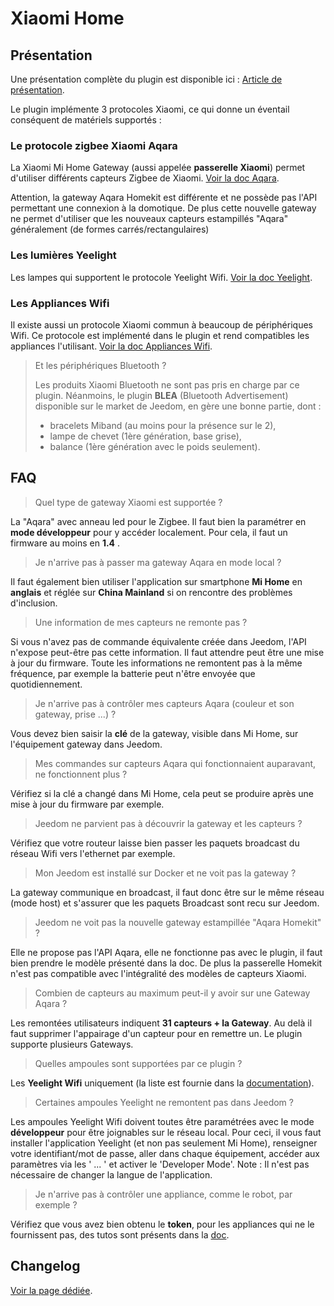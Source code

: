 # Xiaomi Home

## Présentation

Une présentation complète du plugin est disponible ici : [Article de présentation](https://lunarok-domotique.com/plugins-jeedom/xiaomi-home/).

Le plugin implémente 3 protocoles Xiaomi, ce qui donne un éventail conséquent de matériels supportés :

### **Le protocole zigbee Xiaomi Aqara**
La Xiaomi Mi Home Gateway (aussi appelée **passerelle Xiaomi**) permet d'utiliser différents capteurs Zigbee de Xiaomi. [Voir la doc Aqara](aqara.md).

Attention, la gateway Aqara Homekit est différente et ne possède pas l'API permettant une connexion à la domotique. De plus cette nouvelle gateway ne permet d'utiliser que les nouveaux capteurs estampillés "Aqara" généralement (de formes carrés/rectangulaires)

### **Les lumières Yeelight**

Les lampes qui supportent le protocole Yeelight Wifi. [Voir la doc Yeelight](yeelight.md).
### **Les Appliances Wifi**

Il existe aussi un protocole Xiaomi commun à beaucoup de périphériques Wifi. Ce protocole est implémenté dans le plugin et rend compatibles les appliances l'utilisant. [Voir la doc Appliances Wifi](wifi.md).

> Et les périphériques Bluetooth ?
>
> Les produits Xiaomi Bluetooth ne sont pas pris en charge par ce plugin. Néanmoins, le plugin **BLEA** (Bluetooth Advertisement) disponible sur le market de Jeedom, en gère une bonne partie, dont :
>
> * bracelets Miband (au moins pour la présence sur le 2),
> * lampe de chevet (1ère génération, base grise),
> * balance (1ère génération avec le poids seulement).

## FAQ

>Quel type de gateway Xiaomi est supportée ?

La "Aqara" avec anneau led pour le Zigbee. Il faut bien la paramétrer en **mode développeur** pour y accéder localement. Pour cela, il faut un firmware au moins en **1.4** .

>Je n'arrive pas à passer ma gateway Aqara en mode local ?

Il faut également bien utiliser l'application sur smartphone **Mi Home** en **anglais** et réglée sur **China Mainland** si on rencontre des problèmes d'inclusion.

>Une information de mes capteurs ne remonte pas ?

Si vous n'avez pas de commande équivalente créée dans Jeedom, l'API n'expose peut-être pas cette information. Il faut attendre peut être une mise à jour du firmware.
Toute les informations ne remontent pas à la même fréquence, par exemple la batterie peut n'être envoyée que quotidiennement.

>Je n'arrive pas à contrôler mes capteurs Aqara (couleur et son gateway, prise ...) ?

Vous devez bien saisir la **clé** de la gateway, visible dans Mi Home, sur l'équipement gateway dans Jeedom.

>Mes commandes sur capteurs Aqara qui fonctionnaient auparavant, ne fonctionnent plus ?

Vérifiez si la clé a changé dans Mi Home, cela peut se produire après une mise à jour du firmware par exemple.

>Jeedom ne parvient pas à découvrir la gateway et les capteurs ?

Vérifiez que votre routeur laisse bien passer les paquets broadcast du réseau Wifi vers l'ethernet par exemple.

>Mon Jeedom est installé sur Docker et ne voit pas la gateway ?

La gateway communique en broadcast, il faut donc être sur le même réseau (mode host) et s'assurer que les paquets Broadcast sont recu sur Jeedom.

>Jeedom ne voit pas la nouvelle gateway estampillée "Aqara Homekit" ?

Elle ne propose pas l'API Aqara, elle ne fonctionne pas avec le plugin, il faut bien prendre le modèle présenté dans la doc. De plus la passerelle Homekit n'est pas compatible avec l'intégralité des modèles de capteurs Xiaomi.

>Combien de capteurs au maximum peut-il y avoir sur une Gateway Aqara ?

Les remontées utilisateurs indiquent **31 capteurs + la Gateway**. Au delà il faut supprimer l'appairage d'un capteur pour en remettre un. Le plugin supporte plusieurs Gateways.

>Quelles ampoules sont supportées par ce plugin ?

Les **Yeelight Wifi** uniquement (la liste est fournie dans la [documentation](yeelight.md)).

>Certaines ampoules Yeelight ne remontent pas dans Jeedom ?

Les ampoules Yeelight Wifi doivent toutes être paramétrées avec le mode **développeur** pour être joignables sur le réseau local.
Pour ceci, il vous faut installer l'application Yeelight (et non pas seulement Mi Home), renseigner votre identifiant/mot de passe, aller dans chaque équipement, accéder aux paramètres via les ' ... ' et activer le 'Developer Mode'.
Note : Il n'est pas nécessaire de changer la langue de l'application.

>Je n'arrive pas à contrôler une appliance, comme le robot, par exemple ?

Vérifiez que vous avez bien obtenu le **token**, pour les appliances qui ne le fournissent pas, des tutos sont présents dans la [doc](wifi.md).

## Changelog

[Voir la page dédiée](changelog.md).
